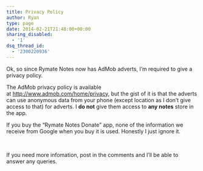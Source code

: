 ```yaml
---
title: Privacy Policy
author: Ryan
type: page
date: 2014-02-21T21:48:00+00:00
sharing_disabled:
  - '1'
dsq_thread_id:
  - '2300220936'
---
```


Ok, so since Rymate Notes now has AdMob adverts, I&#8217;m required to give a privacy policy.

The AdMob privacy policy is available at http://www.admob.com/home/privacy, but the gist of it is that the adverts can use anonymous data from your phone (except location as I don&#8217;t give access to that) for adverts. I **do not** give them access to **any notes** store in the app.

If you buy the &#8220;Rymate Notes Donate&#8221; app, none of the information we receive from Google when you buy it is used. Honestly I just ignore it.

&nbsp;

If you need more infomation, post in the comments and I&#8217;ll be able to answer any queries.
